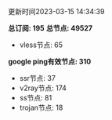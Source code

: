 更新时间2023-03-15 14:34:39

**总订阅: 195**
**总节点: 49527**
- vless节点: 65

**google ping有效节点: 310**
- ssr节点: 37
- v2ray节点: 174
- ss节点: 81
- trojan节点: 18
